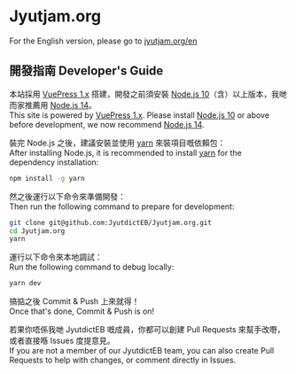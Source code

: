 # Jyutjam.org

For the English version, please go to [jyutjam.org/en](https://jyutjam.org/en/)

## 開發指南 Developer's Guide

本站採用 [VuePress 1.x](https://github.com/vuejs/vuepress) 搭建，開發之前須安裝 [Node.js 10](https://nodejs.org/)（含）以上版本，我哋而家推薦用 [Node.js 14](https://nodejs.org/download/release/latest-v14.x/)。<br/>
This site is powered by [VuePress 1.x](https://github.com/vuejs/vuepress). Please install [Node.js 10](https://nodejs.org/) or above before development, we now recommend [Node.js 14](https://nodejs.org/download/release/latest-v14.x/).

裝完 Node.js 之後，建議安裝並使用 [yarn](https://classic.yarnpkg.com/lang/en/docs/install) 來裝項目嘅依賴包：<br/>
After installing Node.js, it is recommended to install [yarn](https://classic.yarnpkg.com/lang/en/docs/install) for the dependency installation:

```bash
npm install -g yarn
```

然之後運行以下命令來準備開發：<br/>
Then run the following command to prepare for development:

```bash
git clone git@github.com:JyutdictEB/Jyutjam.org.git
cd Jyutjam.org
yarn
```

運行以下命令來本地調試：<br/>
Run the following command to debug locally:

```bash
yarn dev
```

搞掂之後 Commit & Push 上來就得！<br/>
Once that's done, Commit & Push is on!

若果你唔係我哋 JyutdictEB 嘅成員，你都可以創建 Pull Requests 來幫手改嘢，或者直接喺 Issues 度提意見。<br/>
If you are not a member of our JyutdictEB team, you can also create Pull Requests to help with changes, or comment directly in Issues.
